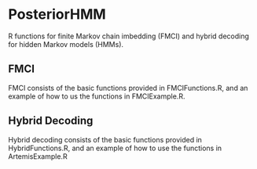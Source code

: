 # PosteriorHMM
R functions for finite Markov chain imbedding (FMCI) and hybrid decoding for hidden Markov models (HMMs). <br/>
## FMCI
FMCI consists of the basic functions provided in FMCIFunctions.R, and an example of how to us the functions in FMCIExample.R. <br/>
## Hybrid Decoding
Hybrid decoding consists of the basic functions provided in HybridFunctions.R, and an example of how to use the functions in ArtemisExample.R  

